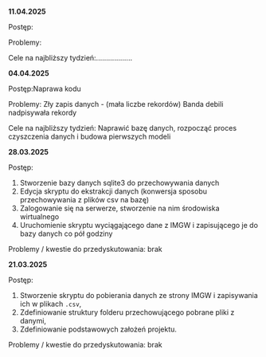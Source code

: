 **11.04.2025**

Postęp:

Problemy:

Cele na najbliższy tydzień:..................

**04.04.2025**

Postęp:Naprawa kodu

Problemy: Zły zapis danych - (mała liczbe rekordów)
Banda debili nadpisywała rekordy

Cele na najbliższy tydzień: Naprawić bazę danych, rozpocząć proces czyszczenia danych i budowa pierwszych modeli

**28.03.2025**

Postęp: 
1. Stworzenie bazy danych sqlite3 do przechowywania danych
2. Edycja skryptu do ekstrakcji danych (konwersja sposobu przechowywania z plików csv na bazę)
3. Zalogowanie się na serwerze, stworzenie na nim środowiska wirtualnego
4. Uruchomienie skryptu wyciągającego dane z IMGW i zapisującego je do bazy danych co pół godziny

Problemy / kwestie do przedyskutowania: brak

**21.03.2025**

Postęp: 
1. Stworzenie skryptu do pobierania danych ze strony IMGW i zapisywania ich w plikach `.csv`, 
2. Zdefiniowanie struktury folderu przechowującego pobrane pliki z danymi,
3. Zdefiniowanie podstawowych założeń projektu.

Problemy / kwestie do przedyskutowania: brak